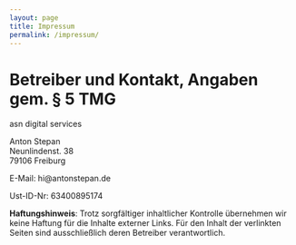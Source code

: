 ```yaml
---
layout: page
title: Impressum
permalink: /impressum/
---
```


<div class="home">

  <h1 class="page-heading">Betreiber und Kontakt, Angaben gem. § 5 TMG</h1>

  <p>asn digital services</p>
  <p>Anton Stepan<br/>
  Neunlindenst. 38<br/>
  79106 Freiburg<br/>
  </p>

  <p>E-Mail: hi@antonstepan.de</p>

  <p>Ust-ID-Nr: 63400895174</p>

  <p><strong>Haftungshinweis</strong>: Trotz sorgfältiger inhaltlicher Kontrolle übernehmen wir keine Haftung für die Inhalte externer Links. Für den Inhalt der verlinkten Seiten sind ausschließlich deren Betreiber verantwortlich.</p>

</h1>


</div>
